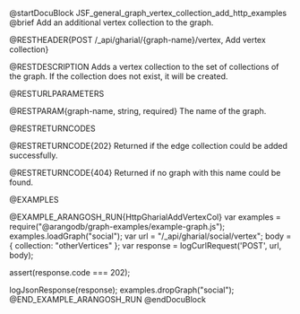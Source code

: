 @startDocuBlock JSF_general_graph_vertex_collection_add_http_examples
@brief Add an additional vertex collection to the graph.

@RESTHEADER{POST /_api/gharial/{graph-name}/vertex, Add vertex collection}

@RESTDESCRIPTION
Adds a vertex collection to the set of collections of the graph. If
the collection does not exist, it will be created.

@RESTURLPARAMETERS

@RESTPARAM{graph-name, string, required}
The name of the graph.

@RESTRETURNCODES

@RESTRETURNCODE{202}
Returned if the edge collection could be added successfully.

@RESTRETURNCODE{404}
Returned if no graph with this name could be found.

@EXAMPLES

@EXAMPLE_ARANGOSH_RUN{HttpGharialAddVertexCol}
  var examples = require("@arangodb/graph-examples/example-graph.js");
  examples.loadGraph("social");
  var url = "/_api/gharial/social/vertex";
  body = {
    collection: "otherVertices"
  };
  var response = logCurlRequest('POST', url, body);

  assert(response.code === 202);

  logJsonResponse(response);
  examples.dropGraph("social");
@END_EXAMPLE_ARANGOSH_RUN
@endDocuBlock
